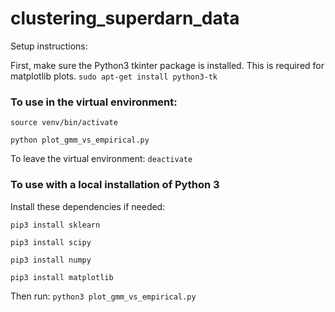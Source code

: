 # clustering_superdarn_data

Setup instructions:

First, make sure the Python3 tkinter package is installed. This is required for matplotlib plots.
`sudo apt-get install python3-tk`


### To use in the virtual environment:
`source venv/bin/activate`

`python plot_gmm_vs_empirical.py`

To leave the virtual environment:
`deactivate`


### To use with a local installation of Python 3
Install these dependencies if needed:

`pip3 install sklearn`

`pip3 install scipy`

`pip3 install numpy`

`pip3 install matplotlib`

Then run:
`python3 plot_gmm_vs_empirical.py`
